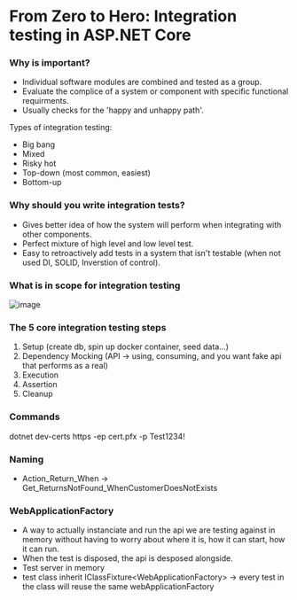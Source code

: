 # From Zero to Hero: Integration testing in ASP.NET Core

### Why is important?
- Individual software modules are combined and tested as a group.
- Evaluate the complice of a system or component with specific functional requirments.
- Usually checks for the 'happy and unhappy path'.

Types of integration testing:
- Big bang
- Mixed
- Risky hot
- Top-down (most common, easiest)
- Bottom-up

### Why should you write integration tests?
- Gives better idea of how the system will perform when integrating with other components.
- Perfect mixture of high level and low level test.
- Easy to retroactively add tests in a system that isn't testable (when not used DI, SOLID, Inverstion of control).

### What is in scope for integration testing
![image](https://github.com/p-stojkovski/integration-testing/assets/3589356/e69b55cb-0577-48bf-8232-4cd24519ac54)

### The 5 core integration testing steps
1. Setup (create db, spin up docker container, seed data...)
2. Dependency Mocking (API -> using, consuming, and you want fake api that performs as a real)
3. Execution
4. Assertion
5. Cleanup

### Commands
dotnet dev-certs https -ep cert.pfx -p Test1234!
### Naming
- Action_Return_When -> Get_ReturnsNotFound_WhenCustomerDoesNotExists

### WebApplicationFactory
- A way to actually instanciate and run the api we are testing against in memory without having to worry about where it is, how it can start, how it can run.
- When the test is disposed, the api is desposed alongside.
- Test server in memory
- test class inherit IClassFixture<WebApplicationFactory<IApiMarker>> -> every test in the class will reuse the same webApplicationFactory
